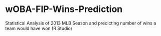 # wOBA-FIP-Wins-Prediction
Statistical Analysis of 2013 MLB Season and predicting number of wins a team would have won (R Studio)
